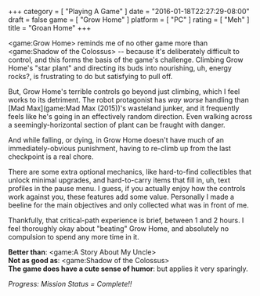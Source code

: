 +++
category = [ "Playing A Game" ]
date = "2016-01-18T22:27:29-08:00"
draft = false
game = [ "Grow Home" ]
platform = [ "PC" ]
rating = [ "Meh" ]
title = "Groan Home"
+++

<game:Grow Home> reminds me of no other game more than <game:Shadow of the Colossus> -- because it's deliberately difficult to control, and this forms the basis of the game's challenge.  Climbing Grow Home's "star plant" and directing its buds into nourishing, uh, energy rocks?, is frustrating to do but satisfying to pull off.

But, Grow Home's terrible controls go beyond just climbing, which I feel works to its detriment.  The robot protagonist has <i>way worse</i> handling than [Mad Max](game:Mad Max (2015))'s wasteland junker, and it frequently feels like he's going in an effectively random direction.  Even walking across a seemingly-horizontal section of plant can be fraught with danger.

And while falling, or dying, in Grow Home doesn't have much of an immediately-obvious punishment, having to re-climb up from the last checkpoint is a real chore.

There are some extra optional mechanics, like hard-to-find collectibles that unlock minimal upgrades, and hard-to-carry items that fill in, uh, text profiles in the pause menu.  I guess, if you actually enjoy how the controls work against you, these features add some value.  Personally I made a beeline for the main objectives and only collected what was in front of me.

Thankfully, that critical-path experience is brief, between 1 and 2 hours.  I feel thoroughly okay about "beating" Grow Home, and absolutely no compulsion to spend any more time in it.

<b>Better than</b>: <game:A Story About My Uncle>  
<b>Not as good as</b>: <game:Shadow of the Colossus>  
<b>The game does have a cute sense of humor</b>: but applies it very sparingly.

<i>Progress: Mission Status = Complete!!</i>
